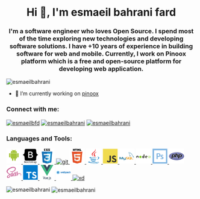 <h1 align="center">Hi 👋, I'm esmaeil bahrani fard</h1>
<h3 align="center">I'm a software engineer who loves Open Source. I spend most of the time exploring new technologies and developing software solutions. I have +10 years of experience in building software for web and mobile. Currently, I work on Pinoox platform which is a free and open-source platform for developing web application.</h3>

<p align="left"> <img src="https://komarev.com/ghpvc/?username=esmaeilbahrani&label=Profile%20views&color=0e75b6&style=flat" alt="esmaeilbahrani" /> </p>

- 🔭 I’m currently working on [pinoox](https://github.com/pinoox/)

<h3 align="left">Connect with me:</h3>
<p align="left">
<a href="https://twitter.com/esmaeilbfd" target="blank"><img align="center" src="https://cdn.jsdelivr.net/npm/simple-icons@3.0.1/icons/twitter.svg" alt="esmaeilbfd" height="30" width="40" /></a>
<a href="https://instagram.com/esmaeilbahrani" target="blank"><img align="center" src="https://cdn.jsdelivr.net/npm/simple-icons@3.0.1/icons/instagram.svg" alt="esmaeilbahrani" height="30" width="40" /></a>
  <a href="https://t.me/esmaeilbahrani" target="blank"><img align="center" src="https://cdn.jsdelivr.net/npm/simple-icons@3.0.1/icons/telegram.svg" alt="esmaeilbahrani" height="30" width="40" /></a>
</p>

<h3 align="left">Languages and Tools:</h3>
<p align="left"> <a href="https://developer.android.com" target="_blank"> <img src="https://raw.githubusercontent.com/devicons/devicon/master/icons/android/android-original-wordmark.svg" alt="android" width="40" height="40"/> </a> <a href="https://getbootstrap.com" target="_blank"> <img src="https://raw.githubusercontent.com/devicons/devicon/master/icons/bootstrap/bootstrap-plain-wordmark.svg" alt="bootstrap" width="40" height="40"/> </a> <a href="https://www.w3schools.com/css/" target="_blank"> <img src="https://raw.githubusercontent.com/devicons/devicon/master/icons/css3/css3-original-wordmark.svg" alt="css3" width="40" height="40"/> </a> <a href="https://git-scm.com/" target="_blank"> <img src="https://www.vectorlogo.zone/logos/git-scm/git-scm-icon.svg" alt="git" width="40" height="40"/> </a> <a href="https://www.w3.org/html/" target="_blank"> <img src="https://raw.githubusercontent.com/devicons/devicon/master/icons/html5/html5-original-wordmark.svg" alt="html5" width="40" height="40"/> </a> <a href="https://www.java.com" target="_blank"> <img src="https://raw.githubusercontent.com/devicons/devicon/master/icons/java/java-original.svg" alt="java" width="40" height="40"/> </a> <a href="https://developer.mozilla.org/en-US/docs/Web/JavaScript" target="_blank"> <img src="https://raw.githubusercontent.com/devicons/devicon/master/icons/javascript/javascript-original.svg" alt="javascript" width="40" height="40"/> </a> <a href="https://www.mysql.com/" target="_blank"> <img src="https://raw.githubusercontent.com/devicons/devicon/master/icons/mysql/mysql-original-wordmark.svg" alt="mysql" width="40" height="40"/> </a> <a href="https://nodejs.org" target="_blank"> <img src="https://raw.githubusercontent.com/devicons/devicon/master/icons/nodejs/nodejs-original-wordmark.svg" alt="nodejs" width="40" height="40"/> </a> <a href="https://www.photoshop.com/en" target="_blank"> <img src="https://raw.githubusercontent.com/devicons/devicon/master/icons/photoshop/photoshop-line.svg" alt="photoshop" width="40" height="40"/> </a> <a href="https://www.php.net" target="_blank"> <img src="https://raw.githubusercontent.com/devicons/devicon/master/icons/php/php-original.svg" alt="php" width="40" height="40"/> </a> <a href="https://sass-lang.com" target="_blank"> <img src="https://raw.githubusercontent.com/devicons/devicon/master/icons/sass/sass-original.svg" alt="sass" width="40" height="40"/> </a> <a href="https://www.typescriptlang.org/" target="_blank"> <img src="https://raw.githubusercontent.com/devicons/devicon/master/icons/typescript/typescript-original.svg" alt="typescript" width="40" height="40"/> </a> <a href="https://vuejs.org/" target="_blank"> <img src="https://raw.githubusercontent.com/devicons/devicon/master/icons/vuejs/vuejs-original-wordmark.svg" alt="vuejs" width="40" height="40"/> </a> <a href="https://webpack.js.org" target="_blank"> <img src="https://raw.githubusercontent.com/devicons/devicon/d00d0969292a6569d45b06d3f350f463a0107b0d/icons/webpack/webpack-original-wordmark.svg" alt="webpack" width="40" height="40"/> </a> <a href="https://www.adobe.com/products/xd.html" target="_blank"> <img src="https://cdn.worldvectorlogo.com/logos/adobe-xd.svg" alt="xd" width="40" height="40"/> </a> </p>

<p><img align="left" src="https://github-readme-stats.vercel.app/api/top-langs?username=esmaeilbahrani&show_icons=true&locale=en&layout=compact" alt="esmaeilbahrani" /></p>

<p>&nbsp;<img align="center" src="https://github-readme-stats.vercel.app/api?username=esmaeilbahrani&show_icons=true&locale=en" alt="esmaeilbahrani" /></p>
